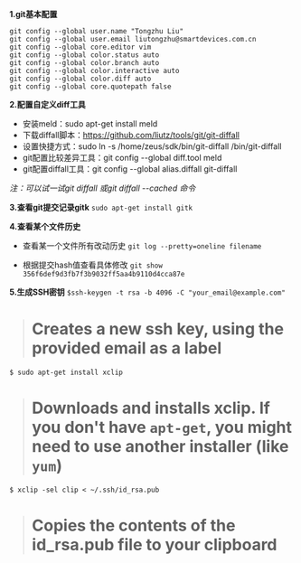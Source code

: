 **1.git基本配置**

    git config --global user.name "Tongzhu Liu"
    git config --global user.email liutongzhu@smartdevices.com.cn
    git config --global core.editor vim
    git config --global color.status auto
    git config --global color.branch auto
    git config --global color.interactive auto
    git config --global color.diff auto
    git config --global core.quotepath false

**2.配置自定义diff工具**
- 安装meld：sudo apt-get install meld
- 下载diffall脚本：https://github.com/liutz/tools/git/git-diffall
- 设置快捷方式：sudo ln -s /home/zeus/sdk/bin/git-diffall /bin/git-diffall
- git配置比较差异工具：git config --global diff.tool meld
- git配置diffall工具：git config --global alias.diffall git-diffall

*注：可以试一试git diffall 或git diffall --cached 命令*

**3.查看git提交记录gitk**
 `sudo apt-get install gitk`

**4.查看某个文件历史**
- 查看某一个文件所有改动历史
 `git log --pretty=oneline filename`

- 根据提交hash值查看具体修改
 `git show 356f6def9d3fb7f3b9032ff5aa4b9110d4cca87e`

**5.生成SSH密钥**
 `$ssh-keygen -t rsa -b 4096 -C "your_email@example.com"`
># Creates a new ssh key, using the provided email as a label

 `$ sudo apt-get install xclip `
># Downloads and installs xclip. If you don't have `apt-get`, you might need to use another installer (like `yum`)

 `$ xclip -sel clip < ~/.ssh/id_rsa.pub `
># Copies the contents of the id_rsa.pub file to your clipboard

